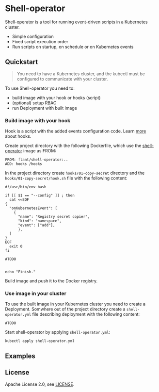 # Shell-operator

Shell-operator is a tool for running event-driven scripts in a Kubernetes cluster.

* Simple configuration
* Fixed script execution order
* Run scripts on startup, on schedule or on Kubernetes events

## Quickstart

> You need to have a Kubernetes cluster, and the kubectl must be configured to communicate with your cluster.

To use Shell-operator you need to:
- build image with your hook or hooks (script)
- (optional) setup RBAC
- run Deployment with built image

### Build image with your hook

Hook is a script with the added events configuration code. Learn [more](HOOKS.md) about hooks.

Create project directory with the following Dockerfile, which use the [shell-operator](https://hub.docker.com/r/flant/shell-operator) image as FROM:
```
FROM: flant/shell-operator:..
ADD: hooks /hooks
```

In the project directory create `hooks/01-copy-secret` directory and the `hooks/01-copy-secret/hook.sh` file with the following content:

```
#!/usr/bin/env bash

if [[ $1 == "--config" ]] ; then
  cat <<EOF
{
  "onKubernetesEvent": [
    {
      "name": "Registry secret copier",
      "kind": "namespace",
      "event": ["add"],
      },
  ]
}
EOF
  exit 0
fi

#TODO


echo "Finish."
```

Build image and push it to the Docker registry.

### Use image in your cluster

To use the built image in your Kubernetes cluster you need to create a Deployment.
Somwhere out of the project directory create a `shell-operator.yml` file describing deployment with the following content:
```
#TODO

```

Start shell-operator by applying `shell-operator.yml`:
```
kubectl apply shell-operator.yml
```

## Examples

## License

Apache License 2.0, see [LICENSE](LICENSE).
